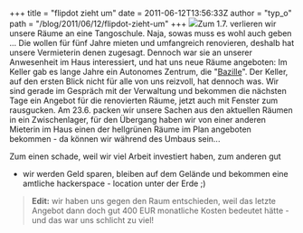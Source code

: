 +++
title = "flipdot zieht um"
date = 2011-06-12T13:56:33Z
author = "typ_o"
path = "/blog/2011/06/12/flipdot-zieht-um"
+++
[![](https://flipdot.org/blog/uploads/Bazille.serendipityThumb.jpg)](https://flipdot.org/blog/uploads/Bazille.jpg)Zum
1.7. verlieren wir unsere Räume an eine Tangoschule. Naja, sowas muss es
wohl auch geben ... Die wollen für fünf Jahre mieten und umfangreich
renovieren, deshalb hat unsere Vermieterin denen zugesagt. Dennoch war
sie an unserer Anwesenheit im Haus interessiert, und hat uns neue Räume
angeboten: Im Keller gab es lange Jahre ein Autonomes Zentrum, die
"[Bazille](https://www.myspace.com/bazillekassel)". Der Keller, auf den
ersten Blick nicht für alle von uns reizvoll, hat dennoch was. Wir sind
gerade im Gespräch mit der Verwaltung und bekommen die nächsten Tage ein
Angebot für die renovierten Räume, jetzt auch mit Fenster zum
rausgucken. Am 23.6. packen wir unsere Sachen aus den aktuellen Räumen
in ein Zwischenlager, für den Übergang haben wir von einer anderen
Mieterin im Haus einen der hellgrünen Räume im Plan angeboten bekommen -
da können wir während des Umbaus sein...

Zum einen schade, weil wir viel Arbeit investiert haben, zum anderen gut
- wir werden Geld sparen, bleiben auf dem Gelände und bekommen eine
amtliche hackerspace - location unter der Erde ;)  

> **Edit:** wir haben uns gegen den Raum entschieden, weil das letzte
> Angebot dann doch gut 400 EUR monatliche Kosten bedeutet hätte - und
> das war uns schlicht zu viel\!
